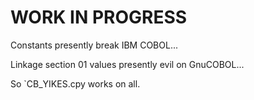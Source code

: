 # WORK IN PROGRESS

Constants presently break IBM COBOL... 

Linkage section 01 values presently evil on GnuCOBOL...

So `CB_YIKES.cpy works on all.

